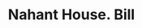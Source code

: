 ---
doi: 10.7916/D8BV8TN7
date_other: '1859'
date_other_textual: '1859'
form: printed ephemera
genre:
- Invoices
name:
- Nahant House
object_in_context_url: https://biggert.cul.columbia.edu/items/view/ave_biggert_00491
subject_hierarchical_geographic:
- Nahant, Massachusetts, United States
subject_name:
- Nahant House
title: Nahant House. Bill
sort_title: Nahant House. Bill
call_number: ave_biggert_00491
coordinates:
- 42.42638888888889,-70.91944444444445
pid: ave_biggert_00491
identifiers: ave_biggert_00491
permalink: /biggert/ave_biggert_00491/
layout: iiif-image-page
---